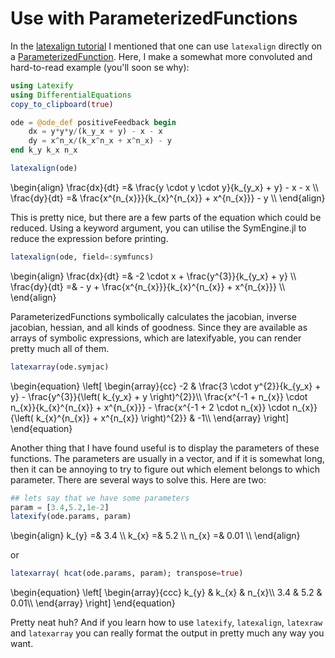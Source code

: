 # Use with ParameterizedFunctions

In the [latexalign tutorial](tutorials/latexalign) I mentioned that one can use `latexalign` directly on a [ParameterizedFunction](http://docs.juliadiffeq.org/stable/analysis/parameterized_functions.html#Function-Definition-Macros-1).
Here, I make a somewhat more convoluted and hard-to-read example (you'll soon se why):

```julia
using Latexify
using DifferentialEquations
copy_to_clipboard(true)

ode = @ode_def positiveFeedback begin
    dx = y*y*y/(k_y_x + y) - x - x
    dy = x^n_x/(k_x^n_x + x^n_x) - y
end k_y k_x n_x

latexalign(ode)
```

\begin{align}
\frac{dx}{dt} =& \frac{y \cdot y \cdot y}{k_{y\_x} + y} - x - x \\\\
\frac{dy}{dt} =& \frac{x^{n_{x}}}{k_{x}^{n_{x}} + x^{n_{x}}} - y \\\\
\end{align}

This is pretty nice, but there are a few parts of the equation which could be reduced.
Using a keyword argument, you can utilise the SymEngine.jl to reduce the expression before printing.

```julia
latexalign(ode, field=:symfuncs)
```
\begin{align}
\frac{dx}{dt} =& -2 \cdot x + \frac{y^{3}}{k_{y\_x} + y} \\\\
\frac{dy}{dt} =& - y + \frac{x^{n_{x}}}{k_{x}^{n_{x}} + x^{n_{x}}} \\\\
\end{align}



ParameterizedFunctions symbolically calculates the jacobian, inverse jacobian, hessian, and all kinds of goodness. Since they are available as arrays of symbolic expressions, which are latexifyable, you can render pretty much all of them.

```julia
latexarray(ode.symjac)
```
\begin{equation}
\left[
\begin{array}{cc}
-2 & \frac{3 \cdot y^{2}}{k_{y\_x} + y} - \frac{y^{3}}{\left( k_{y\_x} + y \right)^{2}}\\\\
\frac{x^{-1 + n_{x}} \cdot n_{x}}{k_{x}^{n_{x}} + x^{n_{x}}} - \frac{x^{-1 + 2 \cdot n_{x}} \cdot n_{x}}{\left( k_{x}^{n_{x}} + x^{n_{x}} \right)^{2}} & -1\\\\
\end{array}
\right]
\end{equation}



Another thing that I have found useful is to display the parameters of these functions. The parameters are usually in a vector, and if it is somewhat long, then it can be annoying to try to figure out which element belongs to which parameter. There are several ways to solve this. Here are two:
```julia
## lets say that we have some parameters
param = [3.4,5.2,1e-2]
latexify(ode.params, param)
```
\begin{align}
k_{y} =& 3.4 \\\\
k_{x} =& 5.2 \\\\
n_{x} =& 0.01 \\\\
\end{align}

or

```julia
latexarray( hcat(ode.params, param); transpose=true)
```
\begin{equation}
\left[
\begin{array}{ccc}
k_{y} & k_{x} & n_{x}\\\\
3.4 & 5.2 & 0.01\\\\
\end{array}
\right]
\end{equation}


Pretty neat huh? And if you learn how to use `latexify`, `latexalign`, `latexraw` and `latexarray` you can really format the output in pretty much any way you want.
